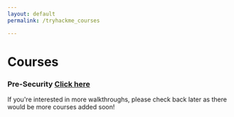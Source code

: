 ```yaml
---
layout: default
permalink: /tryhackme_courses

---
```


# Courses #

### Pre-Security  [Click here ](/pre-security)


If you're interested in more walkthroughs, please check back later as there would be  more courses added  soon!

<!--
### Jr Penetration Tester [Click here](/jrpentest_index)


### Offenive Pentesting [Click here](/offpentest_index)
### Red Teaming [Click here](/redteaming)



[Home](https://www.yourhomepage.com) | [<< First](#) | [<Previous](#) | [1](#) | [2](#) | [3](#) |[4](#) | [5](#) | [Next>](#) | [Last >>](#)


-->
